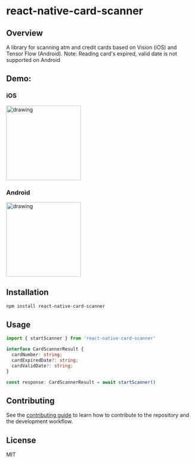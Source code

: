 # react-native-card-scanner

## Overview

A library for scanning atm and credit cards based on Vision (iOS) and Tensor Flow (Android).
Note: Reading card's expired, valid date is not supported on Android

## Demo:

### iOS

<img src="https://i.imgur.com/bK2JcUT.gif" alt="drawing" width="200"/>

### Android

<img src="https://i.imgur.com/PKYwDgX.gif" alt="drawing" width="200"/>

## Installation

```sh
npm install react-native-card-scanner
```

## Usage

```ts
import { startScanner } from 'react-native-card-scanner'

interface CardScannerResult {
  cardNumber: string;
  cardExpiredDate?: string;
  cardValidDate?: string;
}

const response: CardScannerResult = await startScanner()
```

## Contributing


See the [contributing guide](CONTRIBUTING.md) to learn how to contribute to the repository and the development workflow.

## License

MIT
